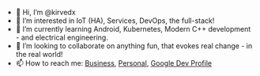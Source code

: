 - 👋 Hi, I’m @kirvedx
- 👀 I’m interested in IoT (HA), Services, DevOps, the full-stack!
- 🌱 I’m currently learning Android, Kubernetes, Modern C++ development - and electrical engineering.
- 💞️ I’m looking to collaborate on anything fun, that evokes real change - in the real world!
- 📫 How to reach me: [Business](mailto:rik@mmod.co), [Personal](mailto:kirvedx@gmail.com), [Google Dev Profile](https://developers.google.com/profile/u/117028112450485835638) 

<!---
kirvedx/kirvedx is a ✨ special ✨ repository because its `README.md` (this file) appears on your GitHub profile.
You can click the Preview link to take a look at your changes.
--->
